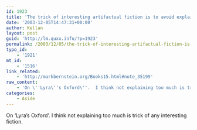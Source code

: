 ```yaml
---
id: 1923
title: 'The trick of interesting artifactual fiction is to avoid explaining too much.'
date: '2003-12-05T14:47:31+00:00'
author: Kellan
layout: post
guid: 'http://lm.quxx.info/?p=1923'
permalink: /2003/12/05/the-trick-of-interesting-artifactual-fiction-is-to-avoid-explaining-too-much/
typo_id:
    - '1921'
mt_id:
    - '1516'
link_related:
    - 'http://markbernstein.org/Books15.html#note_35199'
raw_content:
    - 'On \''Lyra\''s Oxford\''.  I think not explaining too much is trick of any interesting fiction.'
categories:
    - Aside
---
```


On ‘Lyra’s Oxford’. I think not explaining too much is trick of any interesting fiction.